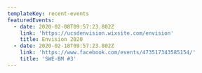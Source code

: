 ```yaml
---
templateKey: recent-events
featuredEvents:
  - date: 2020-02-08T09:57:23.802Z
    link: 'https://ucsdenvision.wixsite.com/envision'
    title: Envision 2020
  - date: 2020-02-18T09:57:23.802Z
    link: 'https://www.facebook.com/events/473517343585154/'
    title: 'SWE-BM #3'
---
```


